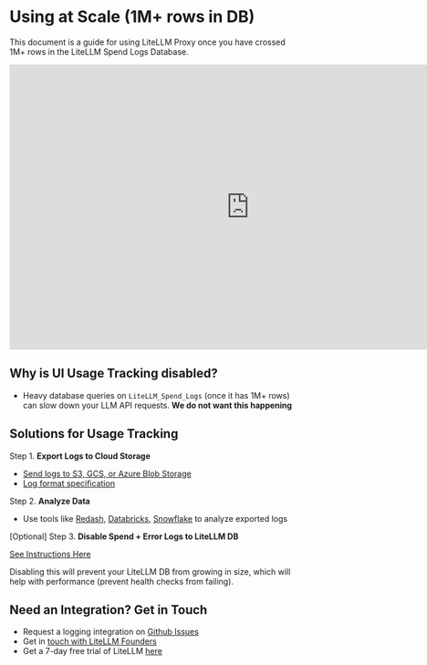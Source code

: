 # Using at Scale (1M+ rows in DB)

This document is a guide for using LiteLLM Proxy once you have crossed 1M+ rows in the LiteLLM Spend Logs Database.

<iframe width="840" height="500" src="https://www.loom.com/embed/eafd90d5374d4633b99c441fb04df351" frameborder="0" webkitallowfullscreen mozallowfullscreen allowfullscreen></iframe>

## Why is UI Usage Tracking disabled?
- Heavy database queries on `LiteLLM_Spend_Logs` (once it has 1M+ rows) can slow down your LLM API requests. **We do not want this happening**

## Solutions for Usage Tracking

Step 1. **Export Logs to Cloud Storage**
   - [Send logs to S3, GCS, or Azure Blob Storage](https://docs.litellm.ai/docs/proxy/logging)
   - [Log format specification](https://docs.litellm.ai/docs/proxy/logging_spec)

Step 2. **Analyze Data**
   - Use tools like [Redash](https://redash.io/), [Databricks](https://www.databricks.com/), [Snowflake](https://www.snowflake.com/en/) to analyze exported logs

[Optional] Step 3. **Disable Spend + Error Logs to LiteLLM DB**

[See Instructions Here](./prod#6-disable-spend_logs--error_logs-if-not-using-the-litellm-ui)

Disabling this will prevent your LiteLLM DB from growing in size, which will help with performance (prevent health checks from failing).

## Need an Integration? Get in Touch

- Request a logging integration on [Github Issues](https://github.com/BerriAI/litellm/issues)
- Get in [touch with LiteLLM Founders](https://calendly.com/d/4mp-gd3-k5k/litellm-1-1-onboarding-chat)
- Get a 7-day free trial of LiteLLM [here](https://litellm.ai#trial)



